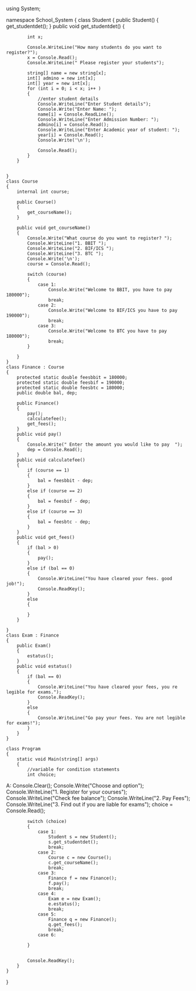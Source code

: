 using System;

namespace School_System
{
    class Student
    {
        public Student()
        {
            get_studentdet();
        }
        public void get_studentdet()
        {
        
            int x;
            
            Console.WriteLine("How many students do you want to register?");
            x = Console.Read();
            Console.WriteLine(" Please register your students");

            string[] name = new string[x];
            int[] admino = new int[x];
            int[] year = new int[x];
            for (int i = 0; i < x; i++ )
            {
                //enter student details
                Console.WriteLine("Enter Student details");
                Console.Write("Enter Name: ");
                name[i] = Console.ReadLine();
                Console.WriteLine("Enter Admission Number: ");
                admino[i] = Console.Read();
                Console.WriteLine("Enter Academic year of student: ");
                year[i] = Console.Read();
                Console.Write('\n');

                Console.Read();
            }
        }

        
    }
    class Course
    {
        internal int course;

        public Course()
        {
            get_courseName();
        }

        public void get_courseName()
        {
            Console.Write("What course do you want to register? ");
            Console.WriteLine("1. BBIT ");
            Console.WriteLine("2. BIF/ICS ");
            Console.WriteLine("3. BTC ");
            Console.Write('\n');
            course = Console.Read();

            switch (course)
            {
                case 1:
                    Console.Write("Welcome to BBIT, you have to pay 180000");
                    break;
                case 2:
                    Console.Write("Welcome to BIF/ICS you have to pay 190000");
                    break;
                case 3:
                    Console.Write("Welcome to BTC you have to pay 180000");
                    break;
            }

        }
    }
    class Finance : Course
    {
        protected static double feesbbit = 180000;
        protected static double feesbif = 190000;
        protected static double feesbtc = 180000;
        public double bal, dep;

        public Finance()
        {
            pay();
            calculatefee();
            get_fees();
        }
        public void pay()
        {
            Console.Write(" Enter the amount you would like to pay  ");
            dep = Console.Read();
        }
        public void calculatefee()
        {
            if (course == 1)
            {
                bal = feesbbit - dep;
            }
            else if (course == 2)
            {
                bal = feesbif - dep;
            }
            else if (course == 3)
            {
                bal = feesbtc - dep;
            }
        }
        public void get_fees()
        {
            if (bal > 0)
            {
                pay();
            }
            else if (bal == 0)
            {
                Console.WriteLine("You have cleared your fees. good job!");
                Console.ReadKey();
            }
            else
            {

            }
        }

    }
    class Exam : Finance
    {
        public Exam()
        {
            estatus();
        }
        public void estatus()
        {
            if (bal == 0)
            {
                Console.WriteLine("You have cleared your fees, you re legible for exams.");
                Console.ReadKey();
            }
            else
            {
                Console.WriteLine("Go pay your fees. You are not legible for exams!");
            }
        }
    }
        
    class Program
    {
        static void Main(string[] args)
        {
            //variable for condition statements
            int choice;
            
A:            Console.Clear();
            Console.Write("Choose and option");
            Console.WriteLine("1. Register for your courses");
            Console.WriteLine("Check fee balance");
            Console.WriteLine("2. Pay Fees");
            Console.WriteLine("3. Find out if you are liable for exams");
            choice = Console.Read();

            switch (choice)
            {
                case 1:
                    Student s = new Student();
                    s.get_studentdet();
                    break;
                case 2:
                    Course c = new Course();
                    c.get_courseName();
                    break;
                case 3:
                    Finance f = new Finance();
                    f.pay();
                    break;
                case 4:
                    Exam e = new Exam();
                    e.estatus();
                    break;
                case 5:
                    Finance q = new Finance();
                    q.get_fees();
                    break;
                case 6: 
                     
            }


            Console.ReadKey();
        }
    }
}
